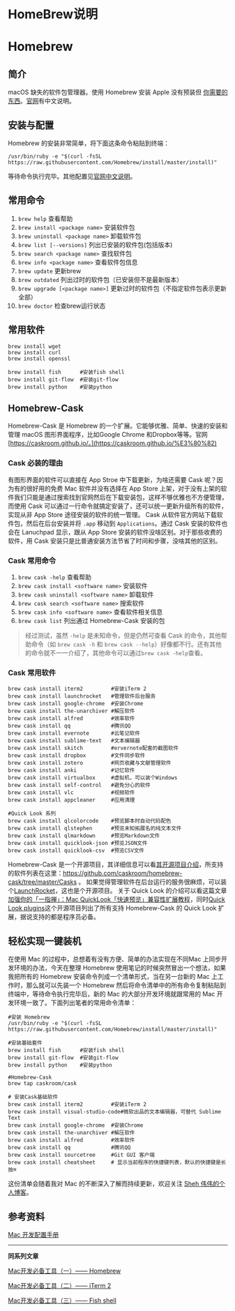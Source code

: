 # HomeBrew说明

# Homebrew

## 简介

macOS 缺失的软件包管理器。使用 Homebrew 安装 Apple 没有预装但 [你需要的东西](https://github.com/Homebrew/homebrew-core/tree/master/Formula)。[官网](https://brew.sh/)有中文说明。

## 安装与配置

Homebrew 的安装非常简单，将下面这条命令粘贴到终端：

```
/usr/bin/ruby -e "$(curl -fsSL https://raw.githubusercontent.com/Homebrew/install/master/install)"
```

等待命令执行完毕。其他配置见[官网中文说明](https://brew.sh/index_zh-cn.html)。

## 常用命令

1. `brew help` 查看帮助
2. `brew install <package name>` 安装软件包
3. `brew uninstall <package name>` 卸载软件包
4. `brew list [--versions]` 列出已安装的软件包(包括版本)
5. `brew search <package name>` 查找软件包
6. `brew info <package name>` 查看软件包信息
7. `brew update` 更新brew
8. `brew outdated` 列出过时的软件包（已安装但不是最新版本）
9. `brew upgrade [<package name>]` 更新过时的软件包（不指定软件包表示更新全部）
10. `brew doctor` 检查brew运行状态

## 常用软件

```
brew install wget
brew install curl
brew install openssl

brew install fish      #安装fish shell
brew install git-flow  #安装git-flow
brew install python    #安装python
```

## Homebrew-Cask

Homebrew-Cask 是 Homebrew 的一个扩展。它能够优雅、简单、快速的安装和管理 macOS 图形界面程序，比如Google Chrome 和Dropbox等等。官网 [https://caskroom.github.io/。](https://caskroom.github.io/%E3%80%82)

### Cask 必装的理由

有图形界面的软件可以直接在 App Stroe 中下载更新，为啥还需要 Cask 呢？因为有的很好用的免费 Mac 软件并没有选择在 App Store 上架，对于没有上架的软件我们只能是通过搜索找到官网然后在下载安装包，这样不够优雅也不方便管理，而使用 Cask 可以通过一行命令就搞定安装了，还可以统一更新升级所有的软件，实现从非 App Store 途径安装的软件的统一管理。
Cask 从软件官方网站下载软件包，然后在后台安装并将 `.app` 移动到 `Applications`。通过 Cask 安装的软件也会在 Lanuchpad 显示，跟从 App Store 安装的软件没啥区别。对于那些收费的软件，用 Cask 安装只是比普通安装方法节省了时间和步骤，没啥其他的区别。

### Cask 常用命令

1. `brew cask -help` 查看帮助
2. `brew cask install <software name>` 安装软件
3. `brew cask uninstall <software name>` 卸载软件
4. `brew cask search <software name>` 搜索软件
5. `brew cask info <software name>` 查看软件相关信息
6. `brew cask list` 列出通过 Homebrew-Cask 安装的包

> 经过测试，虽然 `-help` 是未知命令，但是仍然可查看 Cask 的命令，其他帮助命令（如 `brew cask -h` 和 `brew cask --help`）好像都不行。还有其他的命令就不一一介绍了，其他命令可以通过`brew cask -help`查看。

### Cask 常用软件

```
brew cask install iterm2         #安装iTerm 2
brew cask install launchrocket   #管理软件后台服务
brew cask install google-chrome  #安装Chrome
brew cask install the-unarchiver #解压软件
brew cask install alfred         #效率软件
brew cask install qq             #腾讯QQ
brew cask install evernote       #云笔记软件
brew cask install sublime-text   #文本编辑器
brew cask install skitch         #ervernote配套的截图软件
brew cask install dropbox        #文件同步软件
brew cask install zotero         #网页收藏与文献管理软件
brew cask install anki           #记忆软件
brew cask install virtualbox     #虚拟机，可以装个Windows
brew cask install self-control   #避免分心的软件
brew cask install vlc            #视频软件
brew cask install appcleaner     #应用清理

#Quick Look 系列
brew cask install qlcolorcode    #预览脚本时自动代码配色
brew cask install qlstephen      #预览未知拓展名的纯文本文件
brew cask install qlmarkdown     #预览Markdown文件
brew cask install quicklook-json #预览JSON文件
brew cask install quicklook-csv  #预览CSV文件
```

Homebrew-Cask 是一个开源项目，其详细信息可以看[其开源项目介绍](https://github.com/caskroom/homebrew-cask)，所支持的软件列表在这里：<https://github.com/caskroom/homebrew-cask/tree/master/Casks> 。
如果觉得管理软件在后台运行的服务很麻烦，可以装个[LaunchRocket](https://github.com/jimbojsb/launchrocket)，这也是个开源项目。
关于 Quick Look 的介绍可以看这篇文章[加强你的「一指禅」：Mac QuickLook「快速预览」兼容性扩展教程](https://sspai.com/post/31927)，同时[Quick Look plugins](https://github.com/sindresorhus/quick-look-plugins)这个开源项目列出了所有支持 Homebrew-Cask 的 Quick Look 扩展，据说支持的都是程序员必备。

## 轻松实现一键装机

在使用 Mac 的过程中，总想着有没有方便、简单的办法实现在不同Mac 上同步开发环境的办法，今天在整理 Homebrew 使用笔记的时候突然冒出一个想法，如果我把所有的 Homebrew 安装命令列成一个清单形式，当在另一台新的 Mac 上工作时，那么就可以先装一个 Homebrew 然后将命令清单中的所有命令复制粘贴到终端中，等待命令执行完毕后，新的 Mac 的大部分开发环境就跟常用的 Mac 开发环境一致了。下面列出笔者的常用命令清单：

```
#安装 Homebrew
/usr/bin/ruby -e "$(curl -fsSL https://raw.githubusercontent.com/Homebrew/install/master/install)"

#安装基础套件
brew install fish      #安装fish shell
brew install git-flow  #安装git-flow
brew install python    #安装python

#Homebrew-Cask
brew tap caskroom/cask

# 安装Cask基础软件
brew cask install iterm2         #安装iTerm 2
brew cask install visual-studio-code#微软出品的文本编辑器，可替代 Sublime Text
brew cask install google-chrome  #安装Chrome
brew cask install the-unarchiver #解压软件
brew cask install alfred         #效率软件
brew cask install qq             #腾讯QQ
brew cask install sourcetree     #Git GUI 客户端
brew cask install cheatsheet     # 显示当前程序的快捷键列表，默认的快捷键是长按⌘
```

这份清单会随着我对 Mac 的不断深入了解而持续更新，欢迎关注 [Sheh 伟伟的个人博客](https://davidsheh.github.io/)。

## 参考资料

[Mac 开发配置手册](https://aaaaaashu.gitbooks.io/mac-dev-setup/content/Homebrew/index.html)

------

**同系列文章**

[Mac开发必备工具（一）—— Homebrew](http://davidsheh.github.io/2017/08/26/mac-homebrew/)

[Mac开发必备工具（二）—— iTerm 2](http://davidsheh.github.io/2017/08/27/mac-iterm2/)

[Mac开发必备工具（三）—— Fish shell](http://davidsheh.github.io/2017/08/28/mac-fishshell/)